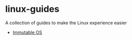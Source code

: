 # linux-guides
A collection of guides to make the Linux experience easier

- [Immutable OS](immutable-os/)
